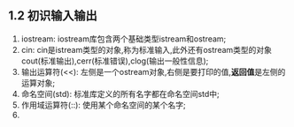 ## 1.2 初识输入输出
1. iostream: iostream库包含两个基础类型istream和ostream;
2. cin: cin是istream类型的对象,称为标准输入,此外还有ostream类型的对象cout(标准输出),cerr(标准错误),clog(输出一般性信息);
3. 输出运算符(<<): 左侧是一个ostream对象,右侧是要打印的值,**返回值**是左侧的运算对象;
4. 命名空间(std): 标准库定义的所有名字都在命名空间std中;
5. 作用域运算符(::): 使用某个命名空间的某个名字;
6. 